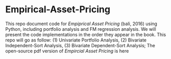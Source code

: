 # Empirical-Asset-Pricing
This repo document code for *Empiprical Asset Pricing* (bali, 2016) using Python, including portfolio analysis and FM regression analysis. We will present the code implementations in the order they appear in the book. This repo will go as follow: (1) Univariate Portfolio Analysis, (2) Bivariate Independent-Sort Analysis, (3) Bivariate Dependent-Sort Analysis; The open-source pdf version of *Empircial Asset Pricing* is here
